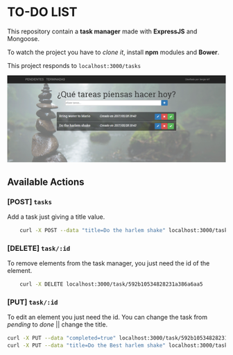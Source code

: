 # TO-DO LIST

This repository contain a **task manager** made with **ExpressJS** and Mongoose.

To watch the project you have to _clone it_, install **npm** modules and **Bower**.

This project responds to `localhost:3000/tasks`


![](client/img/example.png)


## Available Actions

### [**POST**] `tasks`

Add a task just giving a title value.

```bash
    curl -X POST --data "title=Do the harlem shake" localhost:3000/tasks
```

### [**DELETE**] `task/:id`

To remove elements from the task manager, you just need the id of the element.

```bash
    curl -X DELETE localhost:3000/task/592b10534828231a386a6aa5
```

### [**PUT**] `task/:id`

To edit an element you just need the id. You can change the task from _pending_ to _done_ || change the title.

```bash
curl -X PUT --data "completed=true" localhost:3000/task/592b10534828231a386a6aa5
curl -X PUT --data "title=Do the Best harlem shake" localhost:3000/task/592b10534828231a386a6aa5
```
